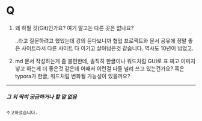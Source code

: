 # Q

1. 왜 하필 깃(Git)인가요? 여기 말고는 다른 곳은 없나요?

   ..라고 질문하려고 했었는데 강의 듣다보니까 협업 프로젝트와 문서 공유에 정말 좋은 사이트라서 다른 사이트 다 이기고 살아남은것 같습니다. 역사도 10년이 넘었고.



2. md 문서 작성하는게 좀 불편한데, 솔직히 한글이나 워드처럼 GUI로 표 짜고 이미지 넣고 하는게 더 좋은것 같은데 어째서 이런걸 다들 널리 쓰고 있는건가요? 혹은 typora가 한글, 워드처럼 변화될 가능성이 있을까요?



___



##### 그 외 딱히 궁금하거나 할 말 없음

`수고하셨습니다.`



